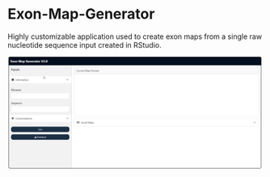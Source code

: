 # Exon-Map-Generator
Highly customizable application used to create exon maps from a single raw nucleotide sequence input created in RStudio.

![Demo](Exon_Map_Generator.gif)
